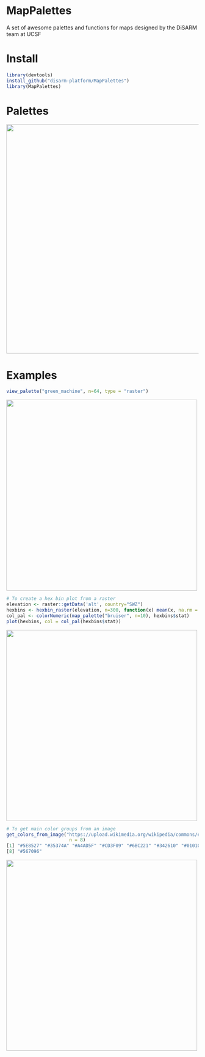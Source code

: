 # MapPalettes
A set of awesome palettes and functions for maps designed by the DiSARM team at UCSF

# Install
```r
library(devtools)  
install_github("disarm-platform/MapPalettes")
library(MapPalettes)
```
# Palettes
<img src="https://raw.githubusercontent.com/HughSt/mappalettes/master/images/palettes.png" height="600">

# Examples
```r
view_palette("green_machine", n=64, type = "raster") 
```
<img src="https://raw.githubusercontent.com/HughSt/mappalettes/master/images/hugh_div_swz_elev.png" width="500">

```r
# To create a hex bin plot from a raster
elevation <- raster::getData('alt', country="SWZ")
hexbins <- hexbin_raster(elevation, n=300, function(x) mean(x, na.rm = TRUE))
col_pal <- colorNumeric(map_palette("bruiser", n=10), hexbins$stat)
plot(hexbins, col = col_pal(hexbins$stat))
```
<img src="https://raw.githubusercontent.com/HughSt/mappalettes/master/images/hexbin_bruiser.png" width="500">

```r
# To get main color groups from an image
get_colors_from_image("https://upload.wikimedia.org/wikipedia/commons/e/e3/Red-eyed_Tree_Frog_%28Agalychnis_callidryas%29_1.png",
                       n = 8)
[1] "#5E8527" "#35374A" "#A4AD5F" "#CD3F09" "#6BC221" "#342610" "#010100"
[8] "#567096"
```
<img src="https://raw.githubusercontent.com/HughSt/mappalettes/master/images/frog_colors.png" width="500">
